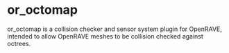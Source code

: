 or_octomap
==========

or_octomap is a collision checker and sensor system plugin for OpenRAVE, intended to allow OpenRAVE meshes to be collision checked against octrees.
